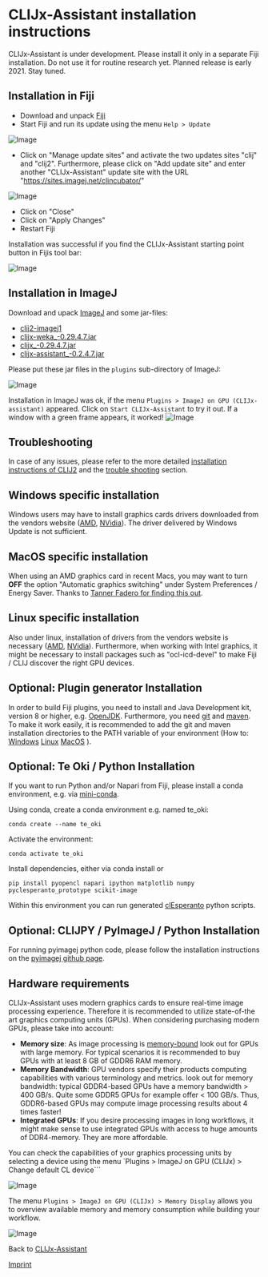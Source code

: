 # CLIJx-Assistant installation instructions
CLIJx-Assistant is under development. Please install it only in a separate Fiji installation. 
Do not use it for routine research yet. Planned release is early 2021. Stay tuned.

<a name="fiji"></a>
## Installation in Fiji
* Download and unpack [Fiji](https://fiji.sc)
* Start Fiji and run its update using the menu `Help > Update`

![Image](images/install_fiji_menu.png)

* Click on "Manage update sites" and activate the two updates sites "clij" and "clij2". Furthermore, please click on 
"Add update site" and enter another "CLIJx-Assistant" update site with the URL "https://sites.imagej.net/clincubator/"

![Image](images/installation.png)

* Click on "Close"
* Click on "Apply Changes"
* Restart Fiji

Installation was successful if you find the CLIJx-Assistant starting point button in Fijis tool bar:

![Image](images/installation_ok.png)

<a name="imagej"></a>
## Installation in ImageJ
Download and upack [ImageJ](https://imagej.nih.gov/ij/download.html) and some jar-files:
 
* [clij2-imagej1](https://github.com/clij/clij2-imagej1/releases/download/2.1.4.0/clij2-image1_-2.1.4.0-jar-with-dependencies.jar)
* [clijx-weka_-0.29.4.7.jar](https://github.com/clij/clijx/releases/download/0.29.4.7/clijx-weka_-0.29.4.7.jar)
* [clijx_-0.29.4.7.jar](https://github.com/clij/clijx/releases/download/0.29.4.7/clijx_-0.29.4.7.jar)
* [clijx-assistant_-0.2.4.7.jar](https://github.com/clij/assistant/releases/download/0.2.4.7/clijx-assistant_-0.2.4.7.jar)

Please put these jar files in the `plugins` sub-directory of ImageJ:

![Image](images/installation_imagej.png)

Installation in ImageJ was ok, if the menu `Plugins > ImageJ on GPU (CLIJx-assistant)` appeared. 
Click on `Start CLIJx-Assistant` to try it out. 
If a window with a green frame appears, it worked!
![Image](images/installation_imagej_ok.png)

<a name="troubleshooting"></a>
## Troubleshooting
In case of any issues, please refer to the more detailed [installation instructions of CLIJ2](https://clij.github.io/clij2-docs/installationInFiji) and
the [trouble shooting](https://clij.github.io/clij2-docs/troubleshooting) section.

<a name="windows"></a>
## Windows specific installation
Windows users may have to install graphics cards drivers downloaded from the vendors website ([AMD](https://www.amd.com/en/support), [NVidia](https://www.nvidia.com/Download/index.aspx)). The driver delivered by Windows Update is not sufficient.

<a name="macos"></a>
## MacOS specific installation
When using an AMD graphics card in recent Macs, you may want to turn **OFF** the option "Automatic graphics switching" under System Preferences / Energy Saver. Thanks to [Tanner Fadero for finding this out](
https://forum.image.sc/t/ijm-macro-crashes-after-a-few-loops/40130/17).

<a name="linux"></a>
## Linux specific installation
Also under linux, installation of drivers from the vendors website is necessary ([AMD](https://www.amd.com/en/support), [NVidia](https://www.nvidia.com/Download/index.aspx)). Furthermore, when working with Intel graphics, it might be necessary to install packages such as "ocl-icd-devel" to make Fiji / CLIJ discover the right GPU devices.

<a name="maven"></a>
## Optional: Plugin generator Installation
In order to build Fiji plugins, you need to install and Java Development kit, version 8 or higher, e.g. [OpenJDK](https://openjdk.java.net/).
Furthermore, you need [git](https://git-scm.com/) and [maven](https://maven.apache.org/). To make it work easily, it is recommended to add the git and maven  
installation directories to the PATH variable of your environment (How to: 
[Windows](https://answers.microsoft.com/en-us/windows/forum/windows_10-other_settings/adding-path-variable/97300613-20cb-4d85-8d0e-cc9d3549ba23)
[Linux](https://opensource.com/article/17/6/set-path-linux)
[MacOS](https://support.apple.com/guide/terminal/use-environment-variables-apd382cc5fa-4f58-4449-b20a-41c53c006f8f/mac)
).

<a name="te_oki"></a>
## Optional: Te Oki / Python Installation
If you want to run Python and/or Napari from Fiji, please install a conda environment, e.g. via [mini-conda](https://docs.conda.io/en/latest/miniconda.html).

Using conda, create a conda environment e.g. named te_oki:
```
conda create --name te_oki 
```
Activate the environment: 
```
conda activate te_oki 
```
Install dependencies, either via conda install or
```
pip install pyopencl napari ipython matplotlib numpy pyclesperanto_prototype scikit-image
```
Within this environment you can run generated [clEsperanto](https://clesperanto.github.io/) python scripts.

<a name="clijpy"></a>
## Optional: CLIJPY / PyImageJ / Python Installation
For running pyimagej python code, please follow the installation instructions on the [pyimagej github page](https://github.com/imagej/pyimagej).

<a name="hardware"></a>
## Hardware requirements
CLIJx-Assistant uses modern graphics cards to ensure real-time image processing experience. 
Therefore it is recommended to utilize state-of-the art graphics computing units (GPUs). 
When considering purchasing modern GPUs, please take into account:
* **Memory size**: As image processing is [memory-bound](https://en.wikipedia.org/wiki/Memory_bound_function) look out for GPUs with 
large memory. For typical scenarios it is recommended to buy GPUs with at least 8 GB of GDDR6 RAM memory.
* **Memory Bandwidth**: GPU vendors specify their products computing capabilities with various terminology and metrics. 
 look out for memory bandwidth: typical GDDR4-based GPUs have a memory bandwidth > 400 GB/s. 
 Quite some GDDR5 GPUs for example offer < 100 GB/s. 
 Thus, GDDR6-based GPUs may compute image processing results about 4 times faster!
* **Integrated GPUs**: If you desire processing images in long workflows, it might make sense to use integrated GPUs with access to huge amounts of DDR4-memory. 
They are more affordable.

You can check the capabilities of your graphics processing units by selecting a device using the menu `Plugins > ImageJ on GPU (CLIJx) > Change default CL device```

![Image](images/default_cl_device.png)

The menu `Plugins > ImageJ on GPU (CLIJx) > Memory Display` allows you to overview available memory and memory consumption while building your workflow.

![Image](images/memory_display.png)

Back to [CLIJx-Assistant](https://clij.github.io/assistant)

[Imprint](https://clij.github.io/imprint)
